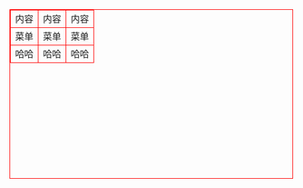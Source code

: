 <!DOCTYPE html>
<html lang="en">
<head>
    <meta charset="UTF-8">
    <title>Title</title>
    <style>
        table{
            width:500px;
            height:300px;
            border:1px solid red;
            /*边框宽度，实线或者虚线，颜色*/
            /*border-width: 1px;*/
            /*border-style:solid; //dashed虚线 dotted点线  none 没有*/
            /*border-color: red;*/
            /*border-top: ;border-left: ;border-right: ;border-bottom: ;*/
            border-collapse: collapse;
        /*//合并边框*/
        }
        td{
            border:1px solid red;
            border-collapse: collapse; //合并边框
            border-radius:50%  //不止是矩形，还有圆形
        }
    </style>
</head>
<body>
    <div></div>
    <table>
        <tr>
            <td>内容</td>
            <td>内容</td>
            <td>内容</td>
        </tr>
        <tr>
            <td>菜单</td>
            <td>菜单</td>
            <td>菜单</td>
        </tr>
        <tr>
            <td>哈哈</td>
            <td>哈哈</td>
            <td>哈哈</td>
        </tr>
    </table>
</body>
</html>